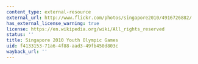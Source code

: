 ```yaml
---
content_type: external-resource
external_url: http://www.flickr.com/photos/singapore2010/4916726882/
has_external_license_warning: true
license: https://en.wikipedia.org/wiki/All_rights_reserved
status: ''
title: Singapore 2010 Youth Olympic Games
uid: f4133153-71a6-4f88-aad3-49fb450d803c
wayback_url: ''
---
```

